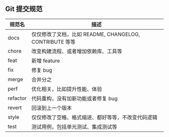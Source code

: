 ## Git 提交规范

| 规范名   | 描述                                                    |
| -------- | ------------------------------------------------------- |
| docs     | 仅仅修改了文档，比如 README, CHANGELOG, CONTRIBUTE 等等 |
| chore    | 改变构建流程、或者增加依赖库、工具等                    |
| feat     | 新增 feature                                            |
| fix      | 修复 bug                                                |
| merge    | 合并分之                                                |
| perf     | 优化相关，比如提升性能、体验                            |
| refactor | 代码重构，没有加新功能或者修复 bug                      |
| revert   | 回滚到上一个版本                                        |
| style    | 仅仅修改了空格、格式缩进、都好等等，不改变代码逻辑      |
| test     | 测试用例，包括单元测试、集成测试等                      |
